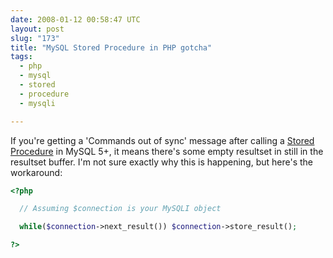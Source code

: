 ```yaml
---
date: 2008-01-12 00:58:47 UTC
layout: post
slug: "173"
title: "MySQL Stored Procedure in PHP gotcha"
tags:
  - php
  - mysql
  - stored
  - procedure
  - mysqli

---
```

<p>If you're getting a 'Commands out of sync' message after calling a <a href="http://dev.mysql.com/doc/refman/5.0/en/stored-procedures.html">Stored Procedure</a> in MySQL 5+, it means there's some empty resultset in still in the resultset buffer. I'm not sure exactly why this is happening, but here's the workaround:</p>

```php
<?php

  // Assuming $connection is your MySQLI object

  while($connection->next_result()) $connection->store_result();

?>
```

